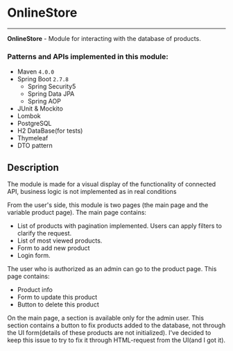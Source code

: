 # OnlineStore
___
**OnlineStore** - Module for interacting with the database of products.

### Patterns and APIs implemented in this module:
- Maven ```4.0.0```
- Spring Boot ```2.7.8```
  - Spring Security5
  - Spring Data JPA
  - Spring AOP
- JUnit & Mockito
- Lombok
- PostgreSQL
- H2 DataBase(for tests)
- Thymeleaf
- DTO pattern

## Description

The module is made for a visual display of the functionality of connected API, business logic is not implemented as in real conditions

From the user's side, this module is two pages (the main page and the variable product page). 
The main page contains:
- List of products with pagination implemented. Users can apply filters to clarify the request. 
- List of most viewed products.
- Form to add new product
- Login form.

The user who is authorized as an admin can go to the product page. This page contains:
- Product info
- Form to update this product
- Button to delete this product

On the main page, a section is available only for the admin user. 
This section contains a button to fix products added to the database, not through the UI form(details of these products are not initialized). 
I've decided to keep this issue to try to fix it through HTML-request from the UI(and I got it).
